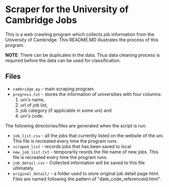 # Scraper for the University of Cambridge Jobs
This is a web crawling program which collects job information from the University of Cambridge.
This README.MD illustrates the process of this program.

**NOTE**: There can be duplicates in the data. Thus data cleaning process is 
required before the data can be used for classification.

## Files
* `cambridge.py` - main scraping program.
* `progress.txt` - stores the information of universities with four columns: 
   1. uni's name, 
   2. url of job list, 
   3. job category (if applicable in some uni) and 
   4. uni's code.

The following directories/files are generated when the script is run:

* `job_list.csv` -  all the jobs that currently listed on the website of the uni. 
   This file is recreated every time the program runs.
* `scraped_list` - records jobs that has been saved to local
* `new_job_list.txt` - temporarily reords the file name of new jobs. 
   This file is recreated every time the program runs.
* `job_detail.csv` - Collected information will be saved to this file ultimately.
* `original_detail/` - a folder used to store original job detail page html. 
   Files are named following the pattern of "date_code_referenceid.html".

